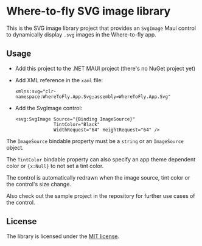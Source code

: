 # Where-to-fly SVG image library

This is the SVG image library project that provides an `SvgImage` Maui control
to dynamically display `.svg` images in the Where-to-fly app.

## Usage

- Add this project to the .NET MAUI project (there's no NuGet project yet)
- Add XML reference in the `xaml` file: 

      xmlns:svg="clr-namespace:WhereToFly.App.Svg;assembly=WhereToFly.App.Svg"

- Add the SvgImage control:

      <svg:SvgImage Source="{Binding ImageSource}"
                    TintColor="Black"
                    WidthRequest="64" HeightRequest="64" />

The `ImageSource` bindable property must be a `string` or an `ImageSource`
object.

The `TintColor` bindable property can also specify an app theme dependent
color or `{x:Null}` to not set a tint color.

The control is automatically redrawn when the image source, tint color or the
control's size change.

Also check out the sample project in the repository for further use cases of
the control.

## License

The library is licensed under the [MIT license](../../../LICENSE.md).

